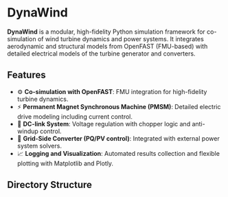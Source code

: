 # DynaWind

**DynaWind** is a modular, high-fidelity Python simulation framework for co-simulation of wind turbine dynamics and power systems. It integrates aerodynamic and structural models from OpenFAST (FMU-based) with detailed electrical models of the turbine generator and converters.

## Features

- ⚙️ **Co-simulation with OpenFAST**: FMU integration for high-fidelity turbine dynamics.
- ⚡ **Permanent Magnet Synchronous Machine (PMSM)**: Detailed electric drive modeling including current control.
- 🔋 **DC-link System**: Voltage regulation with chopper logic and anti-windup control.
- 🔌 **Grid-Side Converter (PQ/PV control)**: Integrated with external power system solvers.
- 📈 **Logging and Visualization**: Automated results collection and flexible plotting with Matplotlib and Plotly.

## Directory Structure

